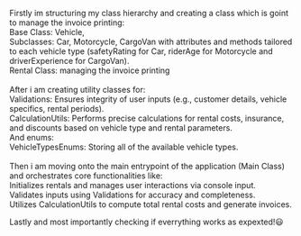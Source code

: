 Firstly im structuring my class hierarchy and creating a class which is goint to manage the invoice printing:<br>
  Base Class: Vehicle,<br>
  Subclasses: Car, Motorcycle, CargoVan with attributes and methods tailored to each vehicle type (safetyRating for Car, riderAge for Motorcycle and driverExperience for CargoVan).<br>
  Rental Class: managing the invoice printing<br>
<br>
After i am creating utility classes for:<br>
  Validations: Ensures integrity of user inputs (e.g., customer details, vehicle specifics, rental periods).<br>
  CalculationUtils: Performs precise calculations for rental costs, insurance, and discounts based on vehicle type and rental parameters.<br>
And enums:<br>
  VehicleTypesEnums: Storing all of the available vehicle types.<br>
<br>
Then i am moving onto the main entrypoint of the application (Main Class) and orchestrates core functionalities like:<br>
  Initializes rentals and manages user interactions via console input.<br>
  Validates inputs using Validations for accuracy and completeness.<br>
  Utilizes CalculationUtils to compute total rental costs and generate invoices.<br>

Lastly and most importantly checking if everrything works as expexted!😃


